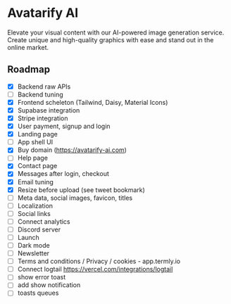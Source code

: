 # Avatarify AI

Elevate your visual content with our AI-powered image generation service. Create unique and high-quality graphics with ease and stand out in the online market.

## Roadmap

- [x] Backend raw APIs
- [ ] Backend tuning
- [x] Frontend scheleton (Tailwind, Daisy, Material Icons)
- [x] Supabase integration
- [x] Stripe integration
- [x] User payment, signup and login
- [x] Landing page
- [ ] App shell UI
- [x] Buy domain (https://avatarify-ai.com)
- [ ] Help page
- [x] Contact page
- [x] Messages after login, checkout
- [x] Email tuning
- [x] Resize before upload (see tweet bookmark)
- [ ] Meta data, social images, favicon, titles
- [ ] Localization
- [ ] Social links
- [ ] Connect analytics
- [ ] Discord server
- [ ] Launch
- [ ] Dark mode
- [ ] Newsletter
- [ ] Terms and conditions / Privacy / cookies - app.termly.io
- [ ] Connect logtail https://vercel.com/integrations/logtail
- [ ] show error toast
- [ ] add show notification
- [ ] toasts queues
